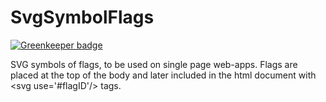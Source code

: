 SvgSymbolFlags
==============

[![Greenkeeper badge](https://badges.greenkeeper.io/redpandatronicsuk/SvgSymbolFlags.svg)](https://greenkeeper.io/)

SVG symbols of flags, to be used on single page web-apps. Flags are placed at the top of the body and later included in the html document with &lt;svg use='#flagID'/> tags.
